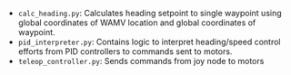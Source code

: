 - `calc_heading.py`: Calculates heading setpoint to single waypoint using global coordinates of WAMV location and global coordinates of waypoint.
- `pid_interpreter.py`: Contains logic to interpret heading/speed control efforts from PID controllers to commands sent to motors.
- `teleop_controller.py`: Sends commands from joy node to motors
